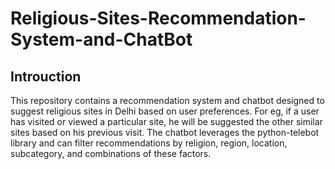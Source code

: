 # Religious-Sites-Recommendation-System-and-ChatBot

## Introuction 
This repository contains a recommendation system and chatbot designed to suggest religious sites in Delhi based on user preferences. For eg, if a user has visited or viewed a particular site, he will be suggested the other similar sites based on his previous visit.
The chatbot leverages the python-telebot library and can filter recommendations by religion, region, location, subcategory, and combinations of these factors.
